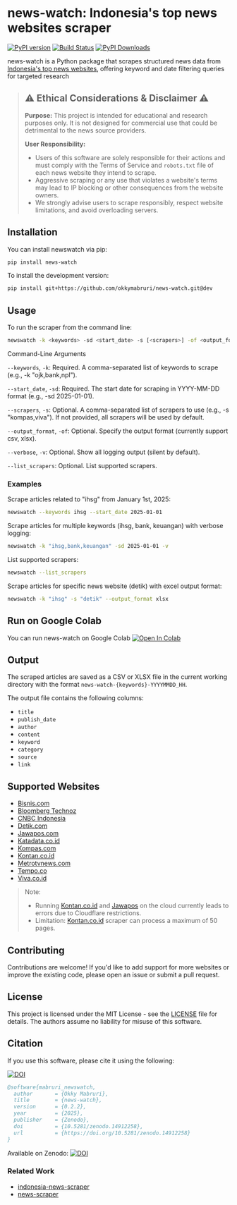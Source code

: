 # news-watch: Indonesia's top news websites scraper

[![PyPI version](https://badge.fury.io/py/news-watch.svg)](https://badge.fury.io/py/news-watch)
[![Build Status](https://github.com/okkymabruri/news-watch/actions/workflows/test.yml/badge.svg)](https://github.com/okkymabruri/news-watch/actions)
[![PyPI Downloads](https://static.pepy.tech/badge/news-watch)](https://pepy.tech/projects/news-watch)


news-watch is a Python package that scrapes structured news data from [Indonesia's top news websites](#supported-websites), offering keyword and date filtering queries for targeted research


> ## ⚠️ Ethical Considerations & Disclaimer ⚠️
> **Purpose:** This project is intended for educational and research purposes only. It is not designed for commercial use that could be detrimental to the news source providers.
> 
> **User Responsibility:**
> - Users of this software are solely responsible for their actions and must comply with the Terms of Service and `robots.txt` file of each news website they intend to scrape.
> - Aggressive scraping or any use that violates a website's terms may lead to IP blocking or other consequences from the website owners.
> - We strongly advise users to scrape responsibly, respect website limitations, and avoid overloading servers.


## Installation

You can install newswatch via pip:

```bash
pip install news-watch
```

To install the development version:

```bash
pip install git+https://github.com/okkymabruri/news-watch.git@dev
```

## Usage

To run the scraper from the command line:

```bash
newswatch -k <keywords> -sd <start_date> -s [<scrapers>] -of <output_format> -v
```
Command-Line Arguments

`--keywords`, `-k`: Required. A comma-separated list of keywords to scrape (e.g., -k "ojk,bank,npl").

`--start_date`, `-sd`: Required. The start date for scraping in YYYY-MM-DD format (e.g., -sd 2025-01-01).

`--scrapers`, `-s`: Optional. A comma-separated list of scrapers to use (e.g., -s "kompas,viva"). If not provided, all scrapers will be used by default.

`--output_format`, `-of`: Optional. Specify the output format (currently support csv, xlsx).

`--verbose`, `-v`: Optional. Show all logging output (silent by default).

`--list_scrapers`: Optional. List supported scrapers.


### Examples

Scrape articles related to "ihsg" from January 1st, 2025:

```bash
newswatch --keywords ihsg --start_date 2025-01-01
```

Scrape articles for multiple keywords (ihsg, bank, keuangan) with verbose logging:

```bash
newswatch -k "ihsg,bank,keuangan" -sd 2025-01-01 -v
```

List supported scrapers:

```bash
newswatch --list_scrapers
```

Scrape articles for specific news website (detik) with excel output format:

```bash
newswatch -k "ihsg" -s "detik" --output_format xlsx
```

## Run on Google Colab

You can run news-watch on Google Colab [![Open In Colab](https://colab.research.google.com/assets/colab-badge.svg)](https://colab.research.google.com/github/okkymabruri/news-watch/blob/main/notebook/run-newswatch-on-colab.ipynb)

## Output

The scraped articles are saved as a CSV or XLSX file in the current working directory with the format `news-watch-{keywords}-YYYYMMDD_HH`.

The output file contains the following columns:

- `title`
- `publish_date`
- `author`
- `content`
- `keyword`
- `category`
- `source`
- `link`

## Supported Websites

- [Bisnis.com](https://www.bisnis.com/)
- [Bloomberg Technoz](https://www.bloombergtechnoz.com/)
- [CNBC Indonesia](https://www.cnbcindonesia.com/)
- [Detik.com](https://www.detik.com/)
- [Jawapos.com](https://www.jawapos.com/)
- [Katadata.co.id](https://katadata.co.id/)
- [Kompas.com](https://www.kompas.com/)
- [Kontan.co.id](https://www.kontan.co.id/)
- [Metrotvnews.com](https://metrotvnews.com/)
- [Tempo.co](https://www.tempo.co/)
- [Viva.co.id](https://www.viva.co.id/)


> Note:
> - Running [Kontan.co.id](https://www.kontan.co.id/) and [Jawapos](https://www.jawapos.com/) on the cloud currently leads to errors due to Cloudflare restrictions.
> - Limitation: [Kontan.co.id](https://www.kontan.co.id/) scraper can process a maximum of 50 pages.

## Contributing

Contributions are welcome! If you'd like to add support for more websites or improve the existing code, please open an issue or submit a pull request.

## License

This project is licensed under the MIT License - see the [LICENSE](LICENSE) file for details. The authors assume no liability for misuse of this software.


## Citation

If you use this software, please cite it using the following:

[![DOI](https://zenodo.org/badge/DOI/10.5281/zenodo.15355660.svg)](https://doi.org/10.5281/zenodo.15355660)

```bibtex
@software{mabruri_newswatch,
  author       = {Okky Mabruri},
  title        = {news-watch},
  version      = {0.2.2},
  year         = {2025},
  publisher    = {Zenodo},
  doi          = {10.5281/zenodo.14912258},
  url          = {https://doi.org/10.5281/zenodo.14912258}
}
```

Available on Zenodo: [![DOI](https://zenodo.org/badge/DOI/10.5281/zenodo.15355660.svg)](https://doi.org/10.5281/zenodo.15355660)

### Related Work
* [indonesia-news-scraper](https://github.com/theyudhiztira/indonesia-news-scraper)
* [news-scraper](https://github.com/binsarjr/news-scraper)
